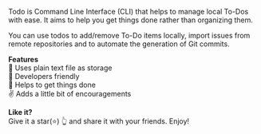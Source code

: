 Todo is Command Line Interface (CLI) that helps to manage local To-Dos with ease. It aims to help you get things done rather than organizing them.

You can use todos to add/remove To-Do items locally, import issues from remote repositories and to automate the generation of Git commits. 

<b>Features</b>
<br>📖 Uses plain text file as storage
<br>🙌 Developers friendly
<br>🚀 Helps to get things done
<br>✌️ Adds a little bit of encouragements

<b>Like it?</b>
<br>Give it a star(⭐) 👆 and share it with your friends. Enjoy!
